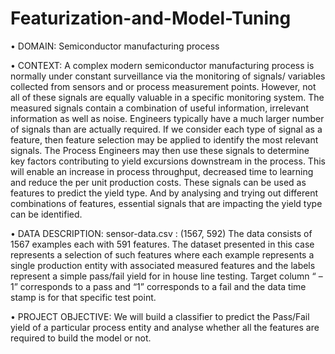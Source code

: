 # Featurization-and-Model-Tuning
• DOMAIN: Semiconductor manufacturing process

• CONTEXT: A complex modern semiconductor manufacturing process is normally under constant surveillance via the monitoring of signals/
variables collected from sensors and or process measurement points. However, not all of these signals are equally valuable in a specific
monitoring system. The measured signals contain a combination of useful information, irrelevant information as well as noise. Engineers
typically have a much larger number of signals than are actually required. If we consider each type of signal as a feature, then feature
selection may be applied to identify the most relevant signals. The Process Engineers may then use these signals to determine key factors
contributing to yield excursions downstream in the process. This will enable an increase in process throughput, decreased time to learning
and reduce the per unit production costs. These signals can be used as features to predict the yield type. And by analysing and trying out
different combinations of features, essential signals that are impacting the yield type can be identified.

• DATA DESCRIPTION: sensor-data.csv : (1567, 592)
The data consists of 1567 examples each with 591 features.
The dataset presented in this case represents a selection of such features where each example represents a single production entity with
associated measured features and the labels represent a simple pass/fail yield for in house line testing. Target column “ –1” corresponds to
a pass and “1” corresponds to a fail and the data time stamp is for that specific test point.

• PROJECT OBJECTIVE: We will build a classifier to predict the Pass/Fail yield of a particular process entity and analyse whether all the
features are required to build the model or not.
